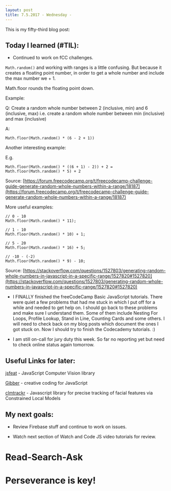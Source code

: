 ```yaml
---
layout: post
title: 7.5.2017 - Wednesday - 
---
```


This is my fifty-third blog post: 

## Today I learned (#TIL):   

- Continued to work on fCC challenges.

```Math.random()``` and working with ranges is a little confusing.
But because it creates a floating point number, in order to get a whole number and include the max number we  + 1.  

Math.floor rounds the floating point down.

Example:

Q: Create a random whole number between 2 (inclusive, min) and 6 (inclusive, max) i.e. create a random whole number between min (inclusive) and max (inclusive)

A: 

```
Math.floor(Math.random() * (6 - 2 + 1))
```

Another interesting example:

E.g. 

```
Math.floor(Math.random() * ((6 + 1) - 2)) + 2 = Math.floor(Math.random() * 5) + 2
```

Source:  [https://forum.freecodecamp.org/t/freecodecamp-challenge-guide-generate-random-whole-numbers-within-a-range/18187](https://forum.freecodecamp.org/t/freecodecamp-challenge-guide-generate-random-whole-numbers-within-a-range/18187)

More useful examples:

```
// 0 - 10
Math.floor(Math.random() * 11);

// 1 - 10
Math.floor(Math.random() * 10) + 1;

// 5 - 20
Math.floor(Math.random() * 16) + 5;

// -10 - (-2)
Math.floor(Math.random() * 9) - 10;
```

Source:  [https://stackoverflow.com/questions/1527803/generating-random-whole-numbers-in-javascript-in-a-specific-range/1527820#1527820](https://stackoverflow.com/questions/1527803/generating-random-whole-numbers-in-javascript-in-a-specific-range/1527820#1527820)

- I FINALLY finished the freeCodeCamp Basic JavaScript tutorials.  There were quiet a few problems that had me stuck in which I put off for a while and needed to get help on.  I should go back to these problems and make sure I understand them.  Some of them include Nesting For Loops, Profile Lookup, Stand in Line, Counting Cards and some others.  I will need to check back on my blog posts which document the ones I got stuck on. Now I should try to finish the Codecademy tutorials.  :)

- I am still on-call for jury duty this week.  So far no reporting yet but need to check online status again tomorrow.


## Useful Links for later:

[jsfeat](https://github.com/inspirit/jsfeat)  - JavaScript Computer Vision library

[Gibber](http://charlie-roberts.com/gibber/about-gibber/) - creative coding for JavaScript

[clmtrackr](https://github.com/auduno/clmtrackr) - Javascript library for precise tracking of facial features via Constrained Local Models

## My next goals:

- Review Firebase stuff and continue to work on issues.

- Watch next section of Watch and Code JS video tutorials for review.


# Read-Search-Ask

# Perseverance is key!







